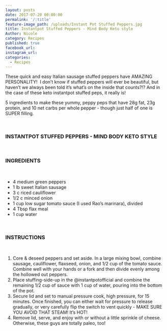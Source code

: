 ```yaml
---
layout: posts
date: 2017-07-20 00:00:00
permalink: '/:title'
feature-image_path: /uploads/Instant Pot Stuffed Peppers.jpg
title: Instantpot Stuffed Peppers - Mind Body Keto style
Author: Nicole
category: Recipes
published: true
facebook_url:
instagram_url:
categories:
  - Recipes
---
```


These quick and easy Italian sausage stuffed peppers have AMAZING PERSONALITY!  I don’t know if stuffed peppers will ever be beautiful, but haven’t we always been told it’s what’s on the inside that counts?!? And in the case of these keto instantpot stuffed peps, it really is!

5 ingredients to make these yummy, peppy peps that have 28g fat, 23g protein, and 10 net carbs per whole pepper - though just half of one is SUPER filling.

 

### INSTANTPOT STUFFED PEPPERS - MIND BODY KETO STYLE

 

### INGREDIENTS

 

* 4 medium green peppers
* 1 lb sweet Italian sausage
* 3 c riced cauliflower
* 1/2 c minced onion
* 1 cup low sugar tomato sauce (I used Rao’s marinara), divided
* 4 Tbsp flax meal
* 1 cup water

 

### INSTRUCTIONS

 

1. Core & deseed peppers and set aside. In a large mixing bowl, combine sausage, cauliflower, flaxseed, onion, and 1/2 cup of the tomato sauce. Combine well with your hands or a fork and then divide evenly among the hollowed out peppers.
2. Place stuffing-side-up in the @instantpotofficial and combine the remaining 1/2 cup of sauce with 1 cup of water, pouring into the bottom of the pot.
3. Secure lid and set to manual pressure cook, high pressure, for 15 minutes. Once finished, you can either wait for pressure to release gradually, or very carefully flip the switch to vent quickly - MAKE SURE YOU AVOID THAT STEAM! It’s HOT!
4. Remove lid, serve, and enjoy with or without a little sprinkle of cheese. Otherwise, these guys are totally paleo, too!